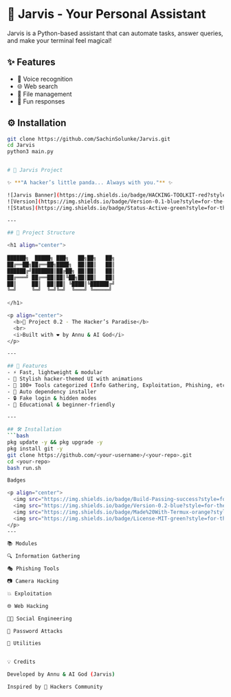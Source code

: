 # 🤖 Jarvis - Your Personal Assistant  

Jarvis is a Python-based assistant that can automate tasks, answer queries, and make your terminal feel magical!  

## ✨ Features
- 🎤 Voice recognition
- 🌐 Web search
- 📁 File management
- 🤖 Fun responses

## ⚙️ Installation
```bash
git clone https://github.com/SachinSolunke/Jarvis.git
cd Jarvis
python3 main.py


# 🐼 Jarvis Project  

✨ **"A hacker’s little panda... Always with you."** ✨  

![Jarvis Banner](https://img.shields.io/badge/HACKING-TOOLKIT-red?style=for-the-badge&logo=linux)  
![Version](https://img.shields.io/badge/Version-0.1-blue?style=for-the-badge)  
![Status](https://img.shields.io/badge/Status-Active-green?style=for-the-badge)  

---

## 📂 Project Structure

<h1 align="center">
  
██████╗  █████╗ ███╗   ██╗██╗   ██╗  
██╔══██╗██╔══██╗████╗  ██║██║   ██║  
██████╔╝███████║██╔██╗ ██║██║   ██║  
██╔═══╝ ██╔══██║██║╚██╗██║██║   ██║  
██║     ██║  ██║██║ ╚████║╚██████╔╝  
╚═╝     ╚═╝  ╚═╝╚═╝  ╚═══╝ ╚═════╝   
                                      
</h1>

<p align="center">
  <b>🐼 Project 0.2 - The Hacker’s Paradise</b>  
  <br>
  <i>Built with ❤️ by Annu & AI God</i>
</p>

---

## 🚀 Features
- ⚡ Fast, lightweight & modular  
- 🎨 Stylish hacker-themed UI with animations  
- 🧩 100+ Tools categorized (Info Gathering, Exploitation, Phishing, etc.)  
- 🤖 Auto dependency installer  
- 🔒 Fake login & hidden modes  
- 🧠 Educational & beginner-friendly  

---

## 🛠️ Installation
```bash
pkg update -y && pkg upgrade -y
pkg install git -y
git clone https://github.com/<your-username>/<your-repo>.git
cd <your-repo>
bash run.sh

Badges

<p align="center">
  <img src="https://img.shields.io/badge/Build-Passing-success?style=for-the-badge">
  <img src="https://img.shields.io/badge/Version-0.2-blue?style=for-the-badge">
  <img src="https://img.shields.io/badge/Made%20With-Termux-orange?style=for-the-badge">
  <img src="https://img.shields.io/badge/License-MIT-green?style=for-the-badge">
</p>
---

📚 Modules

🔍 Information Gathering

🎭 Phishing Tools

📷 Camera Hacking

💥 Exploitation

🌐 Web Hacking

🧑‍💻 Social Engineering

🔑 Password Attacks

🔧 Utilities


💡 Credits

Developed by Annu & AI God (Jarvis)

Inspired by 💖 Hackers Community




